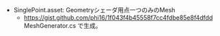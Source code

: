 * SinglePoint.asset: Geometryシェーダ用点一つのみのMesh
  * https://gist.github.com/phi16/1f043f4b45558f7cc4fdbe85e8f4dfdd MeshGenerator.cs で生成。
